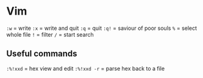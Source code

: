 # Vim

`:w` = write
`:x` = write and quit
`:q` = quit
`:q!` = saviour of poor souls
`%` = select whole file
`!` = filter
`/` = start search

## Useful commands

`:%!xxd` = hex view and edit
`:%!xxd -r` = parse hex back to a file
